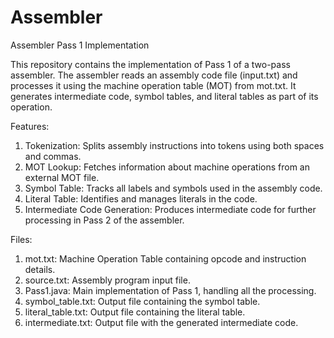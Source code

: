 # Assembler

Assembler Pass 1 Implementation

This repository contains the implementation of Pass 1 of a two-pass assembler. The assembler reads an assembly code file (input.txt) and processes it using the machine operation table (MOT) from mot.txt. It generates intermediate code, symbol tables, and literal tables as part of its operation.

Features:

1. Tokenization: Splits assembly instructions into tokens using both spaces and commas.
2. MOT Lookup: Fetches information about machine operations from an external MOT file.
3. Symbol Table: Tracks all labels and symbols used in the assembly code.
4. Literal Table: Identifies and manages literals in the code.
5. Intermediate Code Generation: Produces intermediate code for further processing in Pass 2 of the assembler.

Files:

1. mot.txt: Machine Operation Table containing opcode and instruction details.
2. source.txt: Assembly program input file.
3. Pass1.java: Main implementation of Pass 1, handling all the processing.
4. symbol_table.txt: Output file containing the symbol table.
5. literal_table.txt: Output file containing the literal table.
6. intermediate.txt: Output file with the generated intermediate code.
